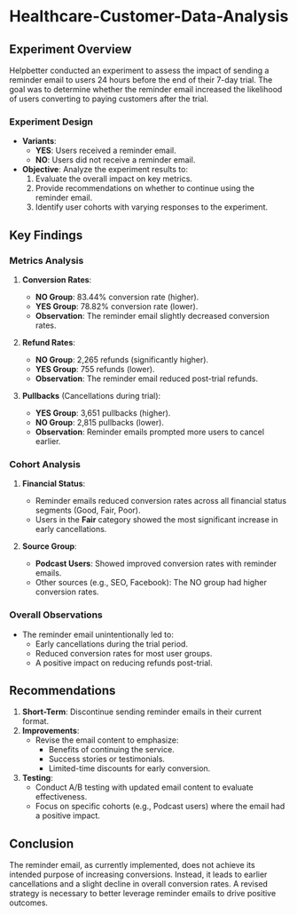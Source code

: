 # Healthcare-Customer-Data-Analysis

## Experiment Overview
Helpbetter conducted an experiment to assess the impact of sending a reminder email to users 24 hours before the end of their 7-day trial. The goal was to determine whether the reminder email increased the likelihood of users converting to paying customers after the trial.

### Experiment Design
- **Variants**:
  - **YES**: Users received a reminder email.
  - **NO**: Users did not receive a reminder email.
- **Objective**: Analyze the experiment results to:
  1. Evaluate the overall impact on key metrics.
  2. Provide recommendations on whether to continue using the reminder email.
  3. Identify user cohorts with varying responses to the experiment.

## Key Findings
### Metrics Analysis
1. **Conversion Rates**:
   - **NO Group**: 83.44% conversion rate (higher).
   - **YES Group**: 78.82% conversion rate (lower).
   - **Observation**: The reminder email slightly decreased conversion rates.

2. **Refund Rates**:
   - **NO Group**: 2,265 refunds (significantly higher).
   - **YES Group**: 755 refunds (lower).
   - **Observation**: The reminder email reduced post-trial refunds.

3. **Pullbacks** (Cancellations during trial):
   - **YES Group**: 3,651 pullbacks (higher).
   - **NO Group**: 2,815 pullbacks (lower).
   - **Observation**: Reminder emails prompted more users to cancel earlier.

### Cohort Analysis
1. **Financial Status**:
   - Reminder emails reduced conversion rates across all financial status segments (Good, Fair, Poor).
   - Users in the **Fair** category showed the most significant increase in early cancellations.

2. **Source Group**:
   - **Podcast Users**: Showed improved conversion rates with reminder emails.
   - Other sources (e.g., SEO, Facebook): The NO group had higher conversion rates.

### Overall Observations
- The reminder email unintentionally led to:
  - Early cancellations during the trial period.
  - Reduced conversion rates for most user groups.
  - A positive impact on reducing refunds post-trial.

## Recommendations
1. **Short-Term**: Discontinue sending reminder emails in their current format.
2. **Improvements**:
   - Revise the email content to emphasize:
     - Benefits of continuing the service.
     - Success stories or testimonials.
     - Limited-time discounts for early conversion.
3. **Testing**:
   - Conduct A/B testing with updated email content to evaluate effectiveness.
   - Focus on specific cohorts (e.g., Podcast users) where the email had a positive impact.

## Conclusion
The reminder email, as currently implemented, does not achieve its intended purpose of increasing conversions. Instead, it leads to earlier cancellations and a slight decline in overall conversion rates. A revised strategy is necessary to better leverage reminder emails to drive positive outcomes.
